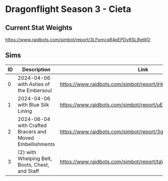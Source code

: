 # Dragonflight Season 3 - Cieta

## Current Stat Weights

https://www.raidbots.com/simbot/report/3LFpmcq84pEPDyRSL9jeWD

## Sims

| ID  | Description                                              | Link                                                          | Result                   |
| --- | -------------------------------------------------------- | ------------------------------------------------------------- | ------------------------ |
| 0   | 2024-04-06 with Ashes of the Embersoul                   | https://www.raidbots.com/simbot/report/jHng1aiZZTzdbkTuo1nEss | Keep current trinkets    |
| 1   | 2024-04-06 with Blue Silk Lining                         | https://www.raidbots.com/simbot/report/uEiywqEH87w3J14G7v5bDe | Keep Roiling Shadowflame |
| 2   | 2024-06-04 with Crafted Bracers and Moved Embellishments | https://www.raidbots.com/simbot/report/3gsHikAkV2hpTWoVEKs222 | Crit/Vers Bracers        |
| 3   | (2) with Whelping Belt, Boots, Chest, and Staff          | https://www.raidbots.com/simbot/report/taVZ1g9Du22hisrDmZN5i3 | All Crit/Vers            |